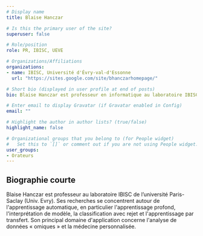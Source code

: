 ```yaml
---
# Display name
title: Blaise Hanczar

# Is this the primary user of the site?
superuser: false

# Role/position
role: PR, IBISC, UEVE

# Organizations/Affiliations
organizations:
- name: IBISC, Université d'Évry-val-d'Essonne
  url: "https://sites.google.com/site/bhanczarhomepage/"

# Short bio (displayed in user profile at end of posts)
bio: Blaise Hanczar est professeur en informatique au laboratoire IBISC de l’université Paris-Saclay (Univ. Evry). 

# Enter email to display Gravatar (if Gravatar enabled in Config)
email: ""

# Highlight the author in author lists? (true/false)
highlight_name: false

# Organizational groups that you belong to (for People widget)
#   Set this to `[]` or comment out if you are not using People widget.
user_groups:
- Orateurs
---
```


## Biographie courte

Blaise Hanczar est professeur au laboratoire IBISC de l’université Paris-Saclay (Univ. Evry). Ses recherches se concentrent autour de l'apprentissage automatique, en particulier l'apprentissage profond, l'interprétation de modèle, la classification avec rejet et l'apprentissage par transfert. Son principal domaine d'application concerne l'analyse de données « omiques » et la médecine personnalisée.
